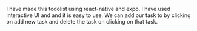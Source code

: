 I have made this todolist using react-native and expo. I have used interactive UI and and it is easy to use. We can add our task to by clicking on add new task and delete the task  on clicking on that task.